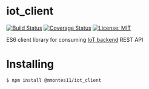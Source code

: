 # iot_client
[![Build Status](https://travis-ci.org/mmontes11/iot_client.svg?branch=develop)](https://travis-ci.org/mmontes11/iot_client)
[![Coverage Status](https://coveralls.io/repos/github/mmontes11/iot_client/badge.svg?branch=develop)](https://coveralls.io/github/mmontes11/iot_client?branch=develop)
[![License: MIT](https://img.shields.io/badge/License-MIT-yellow.svg)](https://opensource.org/licenses/MIT)

ES6 client library for consuming [IoT backend](https://github.com/mmontes11/iot_backend) REST API

# Installing

```bash
$ npm install @mmontes11/iot_client
```
